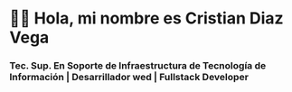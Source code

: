 # 👋🏻 Hola, mi nombre es Cristian Diaz Vega

### Tec. Sup. En Soporte de Infraestructura de Tecnología de Información | Desarrillador wed | Fullstack Developer

